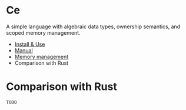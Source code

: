 # Ce

A simple language with algebraic data types, ownership semantics, and scoped
memory management.

- [Install & Use](README.md)
- [Manual](manual.md)
- [Memory management](memory.md)
- Comparison with Rust

# Comparison with Rust

`TODO`
